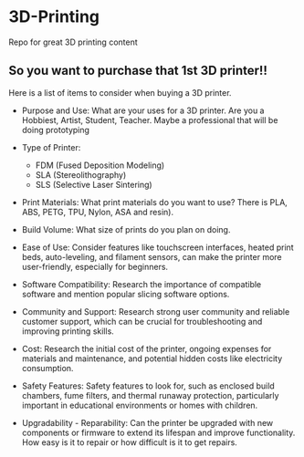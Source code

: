 # 3D-Printing
Repo for great 3D printing content

## So you want to purchase that 1st 3D printer!!

Here is a list of items to consider when buying a 3D printer.

- Purpose and Use: What are your uses for a 3D printer. Are you a Hobbiest, Artist, Student, Teacher. Maybe a professional that will be doing prototyping

- Type of Printer:
    - FDM (Fused Deposition Modeling)
    - SLA (Stereolithography)
    - SLS (Selective Laser Sintering)

- Print Materials: What print materials do you want to use? There is PLA, ABS, PETG, TPU, Nylon, ASA and resin).

- Build Volume: What size of prints do you plan on doing.

- Ease of Use: Consider features like touchscreen interfaces, heated print beds, auto-leveling, and filament sensors, can make the printer more user-friendly, especially for beginners.

- Software Compatibility: Research the importance of compatible software and mention popular slicing software options.

- Community and Support: Research strong user community and reliable customer support, which can be crucial for troubleshooting and improving printing skills.

- Cost: Research the initial cost of the printer, ongoing expenses for materials and maintenance, and potential hidden costs like electricity consumption.

- Safety Features: Safety features to look for, such as enclosed build chambers, fume filters, and thermal runaway protection, particularly important in educational environments or homes with children.

- Upgradability - Reparability: Can the printer be upgraded with new components or firmware to extend its lifespan and improve functionality. How easy is it to repair or how difficult is it to get repairs.
